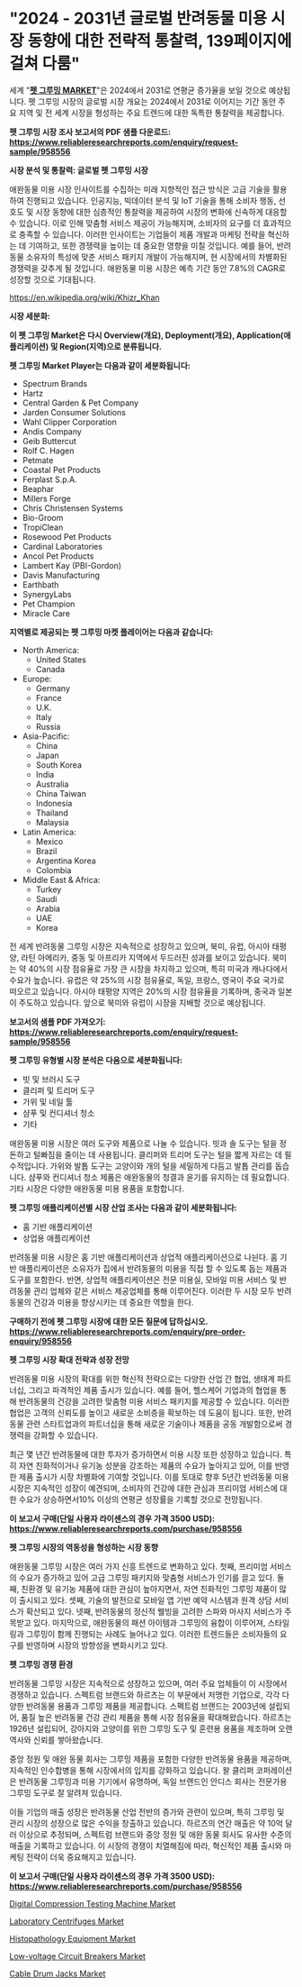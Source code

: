 <p><h1>"2024 - 2031년 글로벌 반려동물 미용 시장 동향에 대한 전략적 통찰력, 139페이지에 걸쳐 다룸"</h1></p><p>세계 "<strong><a href="https://www.reliableresearchreports.com/pet-grooming-r958556?utm_campaign=105&utm_medium=8&utm_source=Github&utm_content=ia&utm_term=20102024&utm_id=pet-grooming">펫 그루밍 MARKET</a></strong>"은 2024에서 2031로 연평균 증가율을 보일 것으로 예상됩니다. 펫 그루밍 시장의 글로벌 시장 개요는 2024에서 2031로 이어지는 기간 동안 주요 지역 및 전 세계 시장을 형성하는 주요 트렌드에 대한 독특한 통찰력을 제공합니다.</p>
<p><strong>펫 그루밍 시장 조사 보고서의 PDF 샘플 다운로드: <a href="https://www.reliableresearchreports.com/enquiry/request-sample/958556?utm_campaign=105&utm_medium=8&utm_source=Github&utm_content=ia&utm_term=20102024&utm_id=pet-grooming">https://www.reliableresearchreports.com/enquiry/request-sample/958556</a></strong></p>
<p><strong>시장 분석 및 통찰력: 글로벌 펫 그루밍 시장</strong></p>
<p><p>애완동물 미용 시장 인사이트를 수집하는 미래 지향적인 접근 방식은 고급 기술을 활용하여 진행되고 있습니다. 인공지능, 빅데이터 분석 및 IoT 기술을 통해 소비자 행동, 선호도 및 시장 동향에 대한 심층적인 통찰력을 제공하여 시장의 변화에 신속하게 대응할 수 있습니다. 이로 인해 맞춤형 서비스 제공이 가능해지며, 소비자의 요구를 더 효과적으로 충족할 수 있습니다. 이러한 인사이트는 기업들이 제품 개발과 마케팅 전략을 혁신하는 데 기여하고, 또한 경쟁력을 높이는 데 중요한 영향을 미칠 것입니다. 예를 들어, 반려동물 소유자의 특성에 맞춘 서비스 패키지 개발이 가능해지며, 현 시장에서의 차별화된 경쟁력을 갖추게 될 것입니다. 애완동물 미용 시장은 예측 기간 동안 7.8%의 CAGR로 성장할 것으로 기대됩니다.</p></p>
<p><a href="%7CAUTHORITHY_DOMAIN_URL%7C?utm_campaign=105&utm_medium=8&utm_source=Github&utm_content=ia&utm_term=20102024&utm_id=pet-grooming">https://en.wikipedia.org/wiki/Khizr_Khan</a></p>
<p><strong>시장 세분화:</strong></p>
<p><strong>이 펫 그루밍 Market은 다시 Overview(개요), Deployment(개요), Application(애플리케이션) 및 Region(지역)으로 분류됩니다.</strong></p>
<p><strong>펫 그루밍 Market Player는 다음과 같이 세분화됩니다:</strong></p>
<p><ul><li>Spectrum Brands</li><li>Hartz</li><li>Central Garden & Pet Company</li><li>Jarden Consumer Solutions</li><li>Wahl Clipper Corporation</li><li>Andis Company</li><li>Geib Buttercut</li><li>Rolf C. Hagen</li><li>Petmate</li><li>Coastal Pet Products</li><li>Ferplast S.p.A.</li><li>Beaphar</li><li>Millers Forge</li><li>Chris Christensen Systems</li><li>Bio-Groom</li><li>TropiClean</li><li>Rosewood Pet Products</li><li>Cardinal Laboratories</li><li>Ancol Pet Products</li><li>Lambert Kay (PBI-Gordon)</li><li>Davis Manufacturing</li><li>Earthbath</li><li>SynergyLabs</li><li>Pet Champion</li><li>Miracle Care</li></ul></p>
<p><strong>지역별로 제공되는 펫 그루밍 마켓 플레이어는 다음과 같습니다:</strong></p>
<p><ul>
    <li>
        North America:
        <ul>
            <li>United States</li>
            <li>Canada</li>
        </ul>
    </li>
    <li>
        Europe:
        <ul>
            <li>Germany</li>
            <li>France</li>
            <li>U.K.</li>
            <li>Italy</li>
            <li>Russia</li>
        </ul>
    </li>
    <li>
        Asia-Pacific:
        <ul>
            <li>China</li>
            <li>Japan</li>
            <li>South Korea</li>
            <li>India</li>
            <li>Australia</li>
            <li>China Taiwan</li>
            <li>Indonesia</li>
            <li>Thailand</li>
            <li>Malaysia</li>
        </ul>
    </li>
    <li>
        Latin America:
        <ul>
            <li>Mexico</li>
            <li>Brazil</li>
            <li>Argentina Korea</li>
            <li>Colombia</li>
        </ul>
    </li>
    <li>
        Middle East & Africa:
        <ul>
            <li>Turkey</li>
            <li>Saudi</li>
            <li>Arabia</li>
            <li>UAE</li>
            <li>Korea</li>
        </ul>
    </li>
    </ul></p>
<p><p>전 세계 반려동물 그루밍 시장은 지속적으로 성장하고 있으며, 북미, 유럽, 아시아 태평양, 라틴 아메리카, 중동 및 아프리카 지역에서 두드러진 성과를 보이고 있습니다. 북미는 약 40%의 시장 점유율로 가장 큰 시장을 차지하고 있으며, 특히 미국과 캐나다에서 수요가 높습니다. 유럽은 약 25%의 시장 점유율로, 독일, 프랑스, 영국이 주요 국가로 떠오르고 있습니다. 아시아 태평양 지역은 20%의 시장 점유율을 기록하며, 중국과 일본이 주도하고 있습니다. 앞으로 북미와 유럽이 시장을 지배할 것으로 예상됩니다.</p></p>
<p><strong>보고서의 샘플 PDF 가져오기: <a href="https://www.reliableresearchreports.com/enquiry/request-sample/958556?utm_campaign=105&utm_medium=8&utm_source=Github&utm_content=ia&utm_term=20102024&utm_id=pet-grooming">https://www.reliableresearchreports.com/enquiry/request-sample/958556</a></strong></p>
<p><strong>펫 그루밍 유형별 시장 분석은 다음으로 세분화됩니다:</strong></p>
<p><ul><li>빗 및 브러시 도구</li><li>클리퍼 및 트리머 도구</li><li>가위 및 네일 툴</li><li>샴푸 및 컨디셔너 청소</li><li>기타</li></ul></p>
<p><p>애완동물 미용 시장은 여러 도구와 제품으로 나눌 수 있습니다. 빗과 솔 도구는 털을 정돈하고 털빠짐을 줄이는 데 사용됩니다. 클리퍼와 트리머 도구는 털을 짧게 자르는 데 필수적입니다. 가위와 발톱 도구는 고양이와 개의 털을 세밀하게 다듬고 발톱 관리를 돕습니다. 샴푸와 컨디셔너 청소 제품은 애완동물의 청결과 윤기를 유지하는 데 필요합니다. 기타 시장은 다양한 애완동물 미용 용품을 포함합니다.</p></p>
<p><strong>펫 그루밍 애플리케이션별 시장 산업 조사는 다음과 같이 세분화됩니다:</strong></p>
<p><ul><li>홈 기반 애플리케이션</li><li>상업용 애플리케이션</li></ul></p>
<p><p>반려동물 미용 시장은 홈 기반 애플리케이션과 상업적 애플리케이션으로 나뉜다. 홈 기반 애플리케이션은 소유자가 집에서 반려동물의 미용을 직접 할 수 있도록 돕는 제품과 도구를 포함한다. 반면, 상업적 애플리케이션은 전문 미용실, 모바일 미용 서비스 및 반려동물 관리 업체와 같은 서비스 제공업체를 통해 이루어진다. 이러한 두 시장 모두 반려동물의 건강과 미용을 향상시키는 데 중요한 역할을 한다.</p></p>
<p><strong>구매하기 전에 펫 그루밍 시장에 대한 모든 질문에 답하십시오. <a href="https://www.reliableresearchreports.com/enquiry/pre-order-enquiry/958556?utm_campaign=105&utm_medium=8&utm_source=Github&utm_content=ia&utm_term=20102024&utm_id=pet-grooming">https://www.reliableresearchreports.com/enquiry/pre-order-enquiry/958556</a></strong></p>
<p><strong>펫 그루밍 시장 확대 전략과 성장 전망</strong></p>
<p><p>반려동물 미용 시장의 확대를 위한 혁신적 전략으로는 다양한 산업 간 협업, 생태계 파트너십, 그리고 파격적인 제품 출시가 있습니다. 예를 들어, 헬스케어 기업과의 협업을 통해 반려동물의 건강을 고려한 맞춤형 미용 서비스 패키지를 제공할 수 있습니다. 이러한 협업은 고객의 신뢰도를 높이고 새로운 소비층을 확보하는 데 도움이 됩니다. 또한, 반려동물 관련 스타트업과의 파트너십을 통해 새로운 기술이나 제품을 공동 개발함으로써 경쟁력을 강화할 수 있습니다. </p><p>최근 몇 년간 반려동물에 대한 투자가 증가하면서 미용 시장 또한 성장하고 있습니다. 특히 자연 친화적이거나 유기농 성분을 강조하는 제품의 수요가 높아지고 있어, 이를 반영한 제품 출시가 시장 차별화에 기여할 것입니다. 이를 토대로 향후 5년간 반려동물 미용 시장은 지속적인 성장이 예견되며, 소비자의 건강에 대한 관심과 프리미엄 서비스에 대한 수요가 상승하면서10% 이상의 연평균 성장률을 기록할 것으로 전망됩니다.</p></p>
<p><strong>이 보고서 구매(단일 사용자 라이센스의 경우 가격 3500 USD): <a href="https://www.reliableresearchreports.com/purchase/958556?utm_campaign=105&utm_medium=8&utm_source=Github&utm_content=ia&utm_term=20102024&utm_id=pet-grooming">https://www.reliableresearchreports.com/purchase/958556</a></strong></p>
<p><strong>펫 그루밍 시장의 역동성을 형성하는 시장 동향</strong></p>
<p><p>애완동물 그루밍 시장은 여러 가지 신흥 트렌드로 변화하고 있다. 첫째, 프리미엄 서비스의 수요가 증가하고 있어 고급 그루밍 패키지와 맞춤형 서비스가 인기를 끌고 있다. 둘째, 친환경 및 유기농 제품에 대한 관심이 높아지면서, 자연 친화적인 그루밍 제품이 많이 출시되고 있다. 셋째, 기술의 발전으로 모바일 앱 기반 예약 시스템과 원격 상담 서비스가 확산되고 있다. 넷째, 반려동물의 정신적 웰빙을 고려한 스파와 마사지 서비스가 주목받고 있다. 마지막으로, 애완동물의 패션 아이템과 그루밍의 융합이 이루어져, 스타일링과 그루밍이 함께 진행되는 사례도 늘어나고 있다. 이러한 트렌드들은 소비자들의 요구를 반영하며 시장의 방향성을 변화시키고 있다.</p></p>
<p><strong>펫 그루밍 경쟁 환경</strong></p>
<p><p>반려동물 그루밍 시장은 지속적으로 성장하고 있으며, 여러 주요 업체들이 이 시장에서 경쟁하고 있습니다. 스펙트럼 브랜드와 하르츠는 이 부문에서 저명한 기업으로, 각각 다양한 반려동물 용품과 그루밍 제품을 제공합니다. 스펙트럼 브랜드는 2003년에 설립되어, 품질 높은 반려동물 건강 관리 제품을 통해 시장 점유율을 확대해왔습니다. 하르츠는 1926년 설립되어, 강아지와 고양이를 위한 그루밍 도구 및 훈련용 용품을 제조하며 오랜 역사와 신뢰를 쌓아왔습니다.</p><p>중앙 정원 및 애완 동물 회사는 그루밍 제품을 포함한 다양한 반려동물 용품을 제공하며, 지속적인 인수합병을 통해 시장에서의 입지를 강화하고 있습니다. 왈 클리퍼 코퍼레이션은 반려동물 그루밍과 미용 기기에서 유명하며, 독일 브랜드인 안디스 회사는 전문가용 그루밍 도구로 잘 알려져 있습니다.</p><p>이들 기업의 매출 성장은 반려동물 산업 전반의 증가와 관련이 있으며, 특히 그루밍 및 관리 시장의 성장으로 많은 수익을 창출하고 있습니다. 하르츠의 연간 매출은 약 10억 달러 이상으로 추정되며, 스펙트럼 브랜드와 중앙 정원 및 애완 동물 회사도 유사한 수준의 매출을 기록하고 있습니다. 이 시장의 경쟁이 치열해짐에 따라, 혁신적인 제품 출시와 마케팅 전략이 더욱 중요해지고 있습니다.</p></p>
<p><strong>이 보고서 구매(단일 사용자 라이센스의 경우 가격 3500 USD): <a href="https://www.reliableresearchreports.com/purchase/958556?utm_campaign=105&utm_medium=8&utm_source=Github&utm_content=ia&utm_term=20102024&utm_id=pet-grooming">https://www.reliableresearchreports.com/purchase/958556</a></strong></p>
<p><p><a href="https://www.linkedin.com/pulse/sustainability-trends-digital-compression-testing-machine-fxxqc?utm_campaign=105&utm_medium=8&utm_source=Github&utm_content=ia&utm_term=20102024&utm_id=pet-grooming">Digital Compression Testing Machine Market</a></p><p><a href="https://issuu.com/reportprime-2/docs/laboratory-centrifuges-market-size-_1609d42d1c256a?utm_campaign=105&utm_medium=8&utm_source=Github&utm_content=ia&utm_term=20102024&utm_id=pet-grooming">Laboratory Centrifuges Market</a></p><p><a href="https://www.linkedin.com/pulse/in-depth-analysis-global-histopathology-equipment-market-t7ffc?utm_campaign=105&utm_medium=8&utm_source=Github&utm_content=ia&utm_term=20102024&utm_id=pet-grooming">Histopathology Equipment Market</a></p><p><a href="https://issuu.com/reportprime-2/docs/low-voltage-circuit-breakers-market_a82098fd1890a0?utm_campaign=105&utm_medium=8&utm_source=Github&utm_content=ia&utm_term=20102024&utm_id=pet-grooming">Low-voltage Circuit Breakers Market</a></p><p><a href="https://github.com/LacThu1/Market-Research-Report-List-1/blob/main/cable-drum-jacks-market.md?utm_campaign=105&utm_medium=8&utm_source=Github&utm_content=ia&utm_term=20102024&utm_id=pet-grooming">Cable Drum Jacks Market</a></p></p>